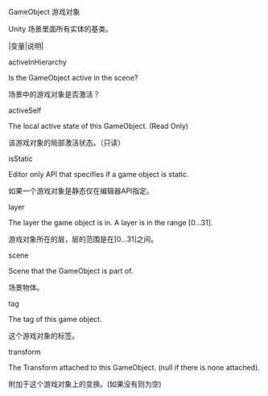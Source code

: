 GameObject 游戏对象

Unity 场景里面所有实体的基类。

|变量|说明|



activeInHierarchy

Is the GameObject active in the scene?

场景中的游戏对象是否激活？

activeSelf

The local active state of this GameObject. (Read Only)

该游戏对象的局部激活状态。（只读）

isStatic

Editor only API that specifies if a game object is static.

如果一个游戏对象是静态仅在编辑器API指定。

layer

The layer the game object is in. A layer is in the range [0…31].

游戏对象所在的层，层的范围是在[0…31]之间。

scene

Scene that the GameObject is part of.

场景物体。

tag

The tag of this game object.

这个游戏对象的标签。

transform

The Transform attached to this GameObject. (null if there is none attached).

附加于这个游戏对象上的变换。(如果没有则为空)
